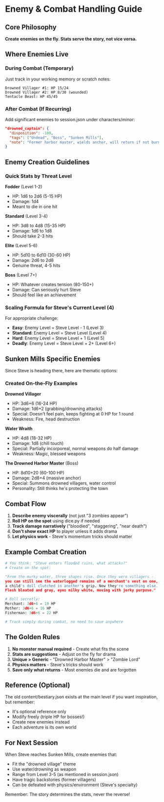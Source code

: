 # Enemy & Combat Handling Guide

## Core Philosophy
**Create enemies on the fly. Stats serve the story, not vice versa.**

## Where Enemies Live

### During Combat (Temporary)
Just track in your working memory or scratch notes:
```
Drowned Villager #1: HP 15/24
Drowned Villager #2: HP 8/30 (wounded)
Tentacle Beast: HP 45/45
```

### After Combat (If Recurring)
Add significant enemies to session.json under characters/minor:
```json
"drowned_captain": {
  "disposition": -100,
  "tags": ["Undead", "Boss", "Sunken Mills"],
  "note": "Former harbor master, wields anchor, will return if not burned"
}
```

## Enemy Creation Guidelines

### Quick Stats by Threat Level

**Fodder** (Level 1-2)
- HP: 1d6 to 2d6 (5-15 HP)
- Damage: 1d4
- Meant to die in one hit

**Standard** (Level 3-4) 
- HP: 3d8 to 4d8 (15-35 HP)
- Damage: 1d6 to 1d8
- Should take 2-3 hits

**Elite** (Level 5-6)
- HP: 5d10 to 6d10 (30-60 HP)  
- Damage: 2d6 to 2d8
- Genuine threat, 4-5 hits

**Boss** (Level 7+)
- HP: Whatever creates tension (80-150+)
- Damage: Can seriously hurt Steve
- Should feel like an achievement

### Scaling Formula for Steve's Current Level (4)

For appropriate challenge:
- **Easy**: Enemy Level = Steve Level - 1 (Level 3)
- **Standard**: Enemy Level = Steve Level (Level 4)
- **Hard**: Enemy Level = Steve Level + 1 (Level 5)
- **Deadly**: Enemy Level = Steve Level + 2+ (Level 6+)

## Sunken Mills Specific Enemies

Since Steve is heading there, here are thematic options:

### Created On-the-Fly Examples

**Drowned Villager**
- HP: 3d6+6 (16-24 HP)
- Damage: 1d6+2 (grabbing/drowning attacks)
- Special: Doesn't feel pain, keeps fighting at 0 HP for 1 round
- Weakness: Fire, head destruction

**Water Wraith** 
- HP: 4d8 (18-32 HP)
- Damage: 1d8 (chill touch)
- Special: Partially incorporeal, normal weapons do half damage
- Weakness: Magic, blessed weapons

**The Drowned Harbor Master** (Boss)
- HP: 8d10+20 (60-100 HP)
- Damage: 2d8+4 (massive anchor)
- Special: Summons drowned villagers, water control
- Personality: Still thinks he's protecting the town

## Combat Flow

1. **Describe enemy viscerally** (not just "3 zombies appear")
2. **Roll HP on the spot** using dice.py if needed
3. **Track damage narratively** ("bloodied", "staggering", "near death")
4. **Don't show exact HP** to player unless it adds drama
5. **Let physics work** - Steve's momentum tricks should matter

## Example Combat Creation

```python
# You think: "Steve enters flooded ruins, what attacks?"
# Create on the spot:

"From the murky water, three shapes rise. Once they were villagers - 
you can still see the waterlogged remains of a merchant's vest on one, 
a child's doll clutched in another's grip. Now they're something else. 
Flesh bloated and gray, eyes milky white, moving with jerky purpose."

# Roll secretly:
Merchant: 3d6+6 = 19 HP
Mother: 3d6+6 = 16 HP  
Fisherman: 3d6+6 = 22 HP

# Track simply during combat, no need to save anywhere
```

## The Golden Rules

1. **No monster manual required** - Create what fits the scene
2. **Stats are suggestions** - Adjust on the fly for drama
3. **Unique > Generic** - "Drowned Harbor Master" > "Zombie Lord"
4. **Physics matters** - Steve's tricks should work
5. **Save only what returns** - Most enemies die and are forgotten

## Reference (Optional)

The old content/bestiary.json exists at the main level if you want inspiration, but remember:
- It's optional reference only
- Modify freely (triple HP for bosses!)
- Create new enemies instead
- Each adventure is its own world

## For Next Session

When Steve reaches Sunken Mills, create enemies that:
- Fit the "drowned village" theme
- Use water/drowning as weapon
- Range from Level 3-5 (as mentioned in session.json)
- Have tragic backstories (former villagers)
- Can be defeated with physics/environment (Steve's specialty)

Remember: The story determines the stats, never the reverse!